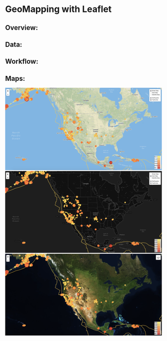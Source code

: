 # GeoMapping with Leaflet

## Overview:


## Data:


## Workflow:


## Maps:



<img src="images/StreetMap.png" width="800">

<img src="images/DarkMap.png" width="800">

<img src="images/SatelliteMap.png" width="800">